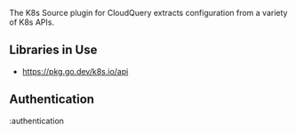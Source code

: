 The K8s Source plugin for CloudQuery extracts configuration from a variety of K8s APIs.

## Libraries in Use

- https://pkg.go.dev/k8s.io/api

## Authentication

:authentication